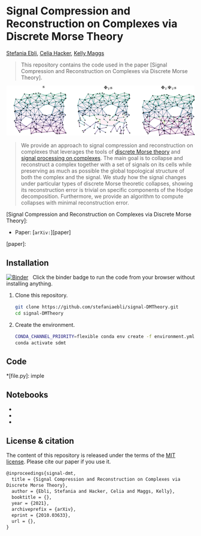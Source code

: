# Signal Compression and Reconstruction on Complexes via Discrete Morse Theory 


[Stefania Ebli], [Celia Hacker], [Kelly Maggs]

[Stefania Ebli]: https://people.epfl.ch/stefania.ebli
[Celia Hacker]: https://www.epfl.ch/labs/hessbellwald-lab/members/celia-hacker/
[Kelly Maggs]: https://people.epfl.ch/kelly.maggs?lang=enstyle=centerme

> This repository contains the code used in the paper [Signal Compression and Reconstruction on Complexes via Discrete Morse Theory].
>
<p align="center">
   <img src="./figures/cartoon-git.png">
</p>

>
> 
> We provide an approach to signal compression and reconstruction on complexes that leverages the tools of [discrete Morse theory] and [signal processing on complexes]. 
> The main goal is to collapse and reconstruct a complex together with a set of signals on its cells while preserving as much as possible the global topological structure of both the complex and the signal.
> We study how the signal changes under particular types of discrete Morse theoretic collapses, showing its reconstruction error is trivial on specific components of the Hodge decomposition. 
> Furthermore, we provide an algorithm to compute collapses with minimal reconstruction error.

[discrete Morse theory]: https://en.wikipedia.org/wiki/Discrete_Morse_theory
[signal processing on complexes]: https://arxiv.org/abs/1907.11577
[Signal Compression and Reconstruction on Complexes via Discrete Morse Theory]: 

* Paper: [`arXiv:`][paper] 


[paper]: 


## Installation

[![Binder](https://mybinder.org/badge_logo.svg)][binder]
&nbsp; Click the binder badge to run the code from your browser without installing anything.

[binder]: https://mybinder.org/v2/gh/stefaniaebli/signal-DMTheory

1. Clone this repository.
    ```sh
    git clone https://github.com/stefaniaebli/signal-DMTheory.git
    cd signal-DMTheory
    ```

2. Create the environment.
    ```sh
    CONDA_CHANNEL_PRIORITY=flexible conda env create -f environment.yml
    conda activate sdmt
    ```
## Code
*[file.py]: imple

## Notebooks

* [`bla.ipynb`]: bla
* [`blabla.ipynb`]: blabla
* [`blabla.ipynb`]: blabla




## License & citation

The content of this repository is released under the terms of the [MIT license](LICENSE.txt).
Please cite our paper if you use it.

```
@inproceedings{signal-dmt,
  title = {Signal Compression and Reconstruction on Complexes via Discrete Morse Theory},
  author = {Ebli, Stefania and Hacker, Celia and Maggs, Kelly},
  booktitle = {},
  year = {2021},
  archiveprefix = {arXiv},
  eprint = {2010.03633},
  url = {},
}
```
